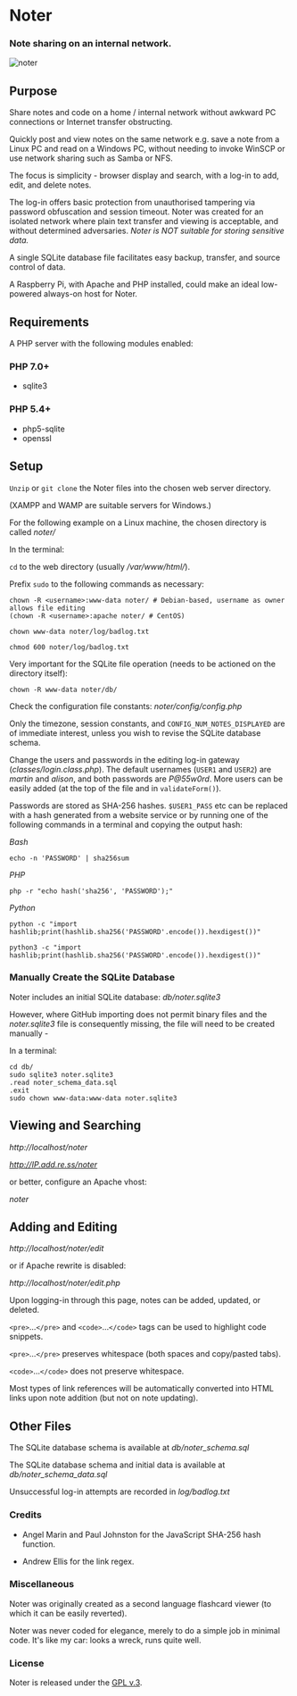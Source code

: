 
# Noter

### Note sharing on an internal network.


[1]: https://tinram.github.io/images/noter.png
![noter][1]


## Purpose

Share notes and code on a home / internal network without awkward PC connections or Internet transfer obstructing.

Quickly post and view notes on the same network e.g. save a note from a Linux PC and read on a Windows PC, without needing to invoke WinSCP or use network sharing such as Samba or NFS.

The focus is simplicity - browser display and search, with a log-in to add, edit, and delete notes.

The log-in offers basic protection from unauthorised tampering via password obfuscation and session timeout. Noter was created for an isolated network where plain text transfer and viewing is acceptable, and without determined adversaries. *Noter is NOT suitable for storing sensitive data.*

A single SQLite database file facilitates easy backup, transfer, and source control of data.

A Raspberry Pi, with Apache and PHP installed, could make an ideal low-powered always-on host for Noter.


## Requirements

A PHP server with the following modules enabled:

### PHP 7.0+

+ sqlite3

### PHP 5.4+

+ php5-sqlite
+ openssl


## Setup

`Unzip` or `git clone` the Noter files into the chosen web server directory.

(XAMPP and WAMP are suitable servers for Windows.)

For the following example on a Linux machine, the chosen directory is called *noter/*

In the terminal:

`cd` to the web directory (usually */var/www/html/*).

Prefix `sudo` to the following commands as necessary:

    chown -R <username>:www-data noter/ # Debian-based, username as owner allows file editing
    (chown -R <username>:apache noter/ # CentOS)

    chown www-data noter/log/badlog.txt

    chmod 600 noter/log/badlog.txt

Very important for the SQLite file operation (needs to be actioned on the directory itself):

    chown -R www-data noter/db/

Check the configuration file constants: *noter/config/config.php*

Only the timezone, session constants, and `CONFIG_NUM_NOTES_DISPLAYED` are of immediate interest, unless you wish to revise the SQLite database schema.

Change the users and passwords in the editing log-in gateway (*classes/login.class.php*). The default usernames (`USER1` and `USER2`) are *martin* and *alison*, and both passwords are *P@55w0rd*. More users can be easily added (at the top of the file and in `validateForm()`).

Passwords are stored as SHA-256 hashes. `$USER1_PASS` etc can be replaced with a hash generated from a website service or by running one of the following commands in a terminal and copying the output hash:

*Bash*

    echo -n 'PASSWORD' | sha256sum

*PHP*

    php -r "echo hash('sha256', 'PASSWORD');"

*Python*

    python -c "import hashlib;print(hashlib.sha256('PASSWORD'.encode()).hexdigest())"

    python3 -c "import hashlib;print(hashlib.sha256('PASSWORD'.encode()).hexdigest())"


### Manually Create the SQLite Database

Noter includes an initial SQLite database: *db/noter.sqlite3*

However, where GitHub importing does not permit binary files and the *noter.sqlite3* file is consequently missing, the file will need to be created manually -

In a terminal:

    cd db/
    sudo sqlite3 noter.sqlite3
    .read noter_schema_data.sql
    .exit
    sudo chown www-data:www-data noter.sqlite3


## Viewing and Searching

*http://localhost/noter*

*http://IP.add.re.ss/noter*

or better, configure an Apache vhost:

*noter*


## Adding and Editing

*http://localhost/noter/edit*

or if Apache rewrite is disabled:

*http://localhost/noter/edit.php*

Upon logging-in through this page, notes can be added, updated, or deleted.

`<pre>`...`</pre>` and `<code>`...`</code>` tags can be used to highlight code snippets.

`<pre>`...`</pre>` preserves whitespace (both spaces and copy/pasted tabs).

`<code>`...`</code>` does not preserve whitespace.

Most types of link references will be automatically converted into HTML links upon note addition (but not on note updating).


## Other Files

The SQLite database schema is available at *db/noter\_schema.sql*

The SQLite database schema and initial data is available at *db/noter\_schema\_data.sql*

Unsuccessful log-in attempts are recorded in *log/badlog.txt*


### Credits

+ Angel Marin and Paul Johnston for the JavaScript SHA-256 hash function.

+ Andrew Ellis for the link regex.


### Miscellaneous

Noter was originally created as a second language flashcard viewer (to which it can be easily reverted).

Noter was never coded for elegance, merely to do a simple job in minimal code. It's like my car: looks a wreck, runs quite well.


### License

Noter is released under the [GPL v.3](https://www.gnu.org/licenses/gpl-3.0.html).
